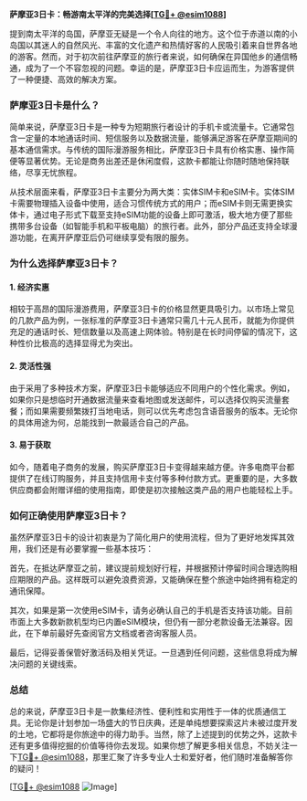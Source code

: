 **萨摩亚3日卡：畅游南太平洋的完美选择[[TG💪+ @esim1088](https://t.me/s/esim1088)]**

提到南太平洋的岛国，萨摩亚无疑是一个令人向往的地方。这个位于赤道以南的小岛国以其迷人的自然风光、丰富的文化遗产和热情好客的人民吸引着来自世界各地的游客。然而，对于初次前往萨摩亚的旅行者来说，如何确保在异国他乡的通信畅通，成为了一个不容忽视的问题。幸运的是，萨摩亚3日卡应运而生，为游客提供了一种便捷、高效的解决方案。

### 萨摩亚3日卡是什么？

简单来说，萨摩亚3日卡是一种专为短期旅行者设计的手机卡或流量卡。它通常包含一定量的本地通话时间、短信服务以及数据流量，能够满足游客在萨摩亚期间的基本通信需求。与传统的国际漫游服务相比，萨摩亚3日卡具有价格实惠、操作简便等显著优势。无论是商务出差还是休闲度假，这款卡都能让你随时随地保持联络，尽享无忧旅程。

从技术层面来看，萨摩亚3日卡主要分为两大类：实体SIM卡和eSIM卡。实体SIM卡需要物理插入设备中使用，适合习惯传统方式的用户；而eSIM卡则无需更换实体卡，通过电子形式下载至支持eSIM功能的设备上即可激活，极大地方便了那些携带多台设备（如智能手机和平板电脑）的旅行者。此外，部分产品还支持全球漫游功能，在离开萨摩亚后仍可继续享受有限的服务。

### 为什么选择萨摩亚3日卡？

#### 1. **经济实惠**
相较于高昂的国际漫游费用，萨摩亚3日卡的价格显然更具吸引力。以市场上常见的几款产品为例，一张标准的萨摩亚3日卡通常只需几十元人民币，就能为你提供充足的通话时长、短信数量以及高速上网体验。特别是在长时间停留的情况下，这种性价比极高的选择显得尤为突出。

#### 2. **灵活性强**
由于采用了多种技术方案，萨摩亚3日卡能够适应不同用户的个性化需求。例如，如果你只是想临时开通数据流量来查看地图或发送邮件，可以选择仅购买流量套餐；而如果需要频繁拨打当地电话，则可以优先考虑包含语音服务的版本。无论你的具体用途为何，总能找到一款最适合自己的产品。

#### 3. **易于获取**
如今，随着电子商务的发展，购买萨摩亚3日卡变得越来越方便。许多电商平台都提供了在线订购服务，并且支持信用卡支付等多种付款方式。更重要的是，大多数供应商都会附赠详细的使用指南，即使是初次接触这类产品的用户也能轻松上手。

### 如何正确使用萨摩亚3日卡？

虽然萨摩亚3日卡的设计初衷是为了简化用户的使用流程，但为了更好地发挥其效用，我们还是有必要掌握一些基本技巧：

首先，在抵达萨摩亚之前，建议提前规划好行程，并根据预计停留时间合理选购相应期限的产品。这样既可以避免浪费资源，又能确保在整个旅途中始终拥有稳定的通讯保障。

其次，如果是第一次使用eSIM卡，请务必确认自己的手机是否支持该功能。目前市面上大多数新款机型均已内置eSIM模块，但仍有一部分老款设备无法兼容。因此，在下单前最好先查阅官方文档或者咨询客服人员。

最后，记得妥善保管好激活码及相关凭证。一旦遇到任何问题，这些信息将成为解决问题的关键线索。

### 总结

总的来说，萨摩亚3日卡是一款集经济性、便利性和实用性于一体的优质通信工具。无论你是计划参加一场盛大的节日庆典，还是单纯想要探索这片未被过度开发的土地，它都将是你旅途中的得力助手。当然，除了上述提到的优势之外，这款卡还有更多值得挖掘的价值等待你去发现。如果你想了解更多相关信息，不妨关注一下[TG💪+ @esim1088](https://t.me/s/esim1088)，那里汇聚了许多专业人士和爱好者，他们随时准备解答你的疑问！

[[TG💪+ @esim1088](https://t.me/s/esim1088) ![Image](https://i.postimg.cc/4NQfJmqS/Snipaste-2025-05-13-00-14-12.png)]